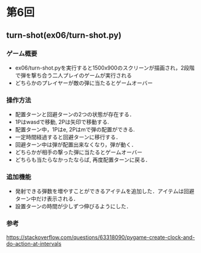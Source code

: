 # 第6回
## turn-shot(ex06/turn-shot.py)
### ゲーム概要
- ex06/turn-shot.pyを実行すると1500x900のスクリーンが描画され，2段階で弾を撃ち合う二人プレイのゲームが実行される
- どちらかのプレイヤーが敵の弾に当たるとゲームオーバー
### 操作方法
- 配置ターンと回避ターンの2つの状態が存在する．
- 1Pはwasdで移動, 2Pは矢印で移動する.
- 配置ターン中，1Pはe, 2Pはmで弾の配置ができる.
- 一定時間経過すると回避ターンに移行する．
- 回避ターン中は弾が配置出来なくなり，弾が動く．
- どちらかが相手の撃った弾に当たるとゲームオーバー
- どちらも当たらなかったならば, 再度配置ターンに戻る．
### 追加機能
- 発射できる弾数を増やすことができるアイテムを追加した．アイテムは回避ターン中だけ表示される．
- 設置ターンの時間が少しずつ伸びるようにした．
### 参考
https://stackoverflow.com/questions/63318090/pygame-create-clock-and-do-action-at-intervals